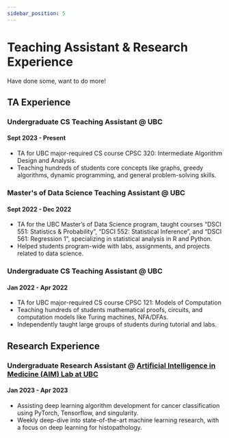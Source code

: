 ```yaml
---
sidebar_position: 5
---
```


# Teaching Assistant & Research Experience

Have done some, want to do more!

## TA Experience

### Undergraduate CS Teaching Assistant @ UBC

#### Sept 2023 - Present

- TA for UBC major-required CS course CPSC 320: Intermediate Algorithm Design and Analysis.
- Teaching hundreds of students core concepts like graphs, greedy algorithms, dynamic programming, and general problem-solving skills.

### Master's of Data Science Teaching Assistant @ UBC

#### Sept 2022 - Dec 2022

- TA for the UBC Master’s of Data Science program, taught courses “DSCI 551: Statistics & Probability”, “DSCI 552: Statistical Inference”, and “DSCI 561: Regression 1”, specializing in statistical analysis in R and Python.
- Helped students program-wide with labs, assignments, and projects related to data science.

### Undergraduate CS Teaching Assistant @ UBC

#### Jan 2022 - Apr 2022

- TA for UBC major-required CS course CPSC 121: Models of Computation
- Teaching hundreds of students mathematical proofs, circuits, and computation models like Turing machines, NFA/DFAs.
- Independently taught large groups of students during tutorial and labs.


## Research Experience

### Undergraduate Research Assistant @ [Artificial Intelligence in Medicine (AIM) Lab at UBC](https://aimlab.ca/)

#### Jan 2023 - Apr 2023

- Assisting deep learning algorithm development for cancer classification using PyTorch, Tensorflow, and singularity. 
- Weekly deep-dive into state-of-the-art machine learning research, with a focus on deep learning for histopathology.
